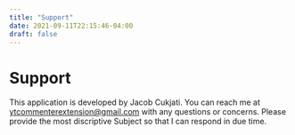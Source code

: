 ```yaml
---
title: "Support"
date: 2021-09-11T22:15:46-04:00
draft: false
---
```

# Support

This application is developed by Jacob Cukjati. You can reach me at <ytcommenterextension@gmail.com> with any questions or concerns. Please provide the most discriptive Subject so that I can respond in due time.
